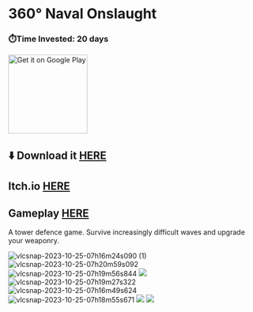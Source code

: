 # 360° Naval Onslaught

### ⏱️Time Invested: 20 days

<a href='https://play.google.com/store/apps/details?id=com.MrPio.NavalOnslaught'><img alt='Get it on Google Play' height="160" src='https://play.google.com/intl/en_us/badges/static/images/badges/en_badge_web_generic.png'/></a>


## ⬇️ Download it [HERE](https://github.com/MrPio/360-Naval-Onslaught/releases/tag/Stable)
## Itch.io [HERE](https://mrpio.itch.io/360-naval-onslaught)
## Gameplay [HERE](https://youtu.be/EqW0VPKNMzs)


A tower defence game. Survive increasingly difficult waves and upgrade your weaponry.

![vlcsnap-2023-10-25-07h16m24s090 (1)](https://github.com/MrPio/360-Naval-Onslaught/assets/22773005/9da2f7b6-037d-4c5c-bd45-74413e966644)
![vlcsnap-2023-10-25-07h20m59s092](https://github.com/MrPio/360-Naval-Onslaught/assets/22773005/bbf5c91d-d2e9-492e-a334-8d47b367589d)
![vlcsnap-2023-10-25-07h19m56s844](https://github.com/MrPio/360-Naval-Onslaught/assets/22773005/a72d9c59-78f4-4f20-bcbb-1c13587addbf)
![](https://play-lh.googleusercontent.com/32c4UdhO54O8zlOz2oUvyiNOQsqmQ5jKx8kSETp1oTN_gqEF9ElByQOg2jU9zThpZVs=w5120-h2880)
![vlcsnap-2023-10-25-07h19m27s322](https://github.com/MrPio/360-Naval-Onslaught/assets/22773005/afe0cd4c-b6de-4157-aec5-11b80645a4ab)
![vlcsnap-2023-10-25-07h16m49s624](https://github.com/MrPio/360-Naval-Onslaught/assets/22773005/a7748791-4336-4935-8e7f-bbaac990c316)
![vlcsnap-2023-10-25-07h18m55s671](https://github.com/MrPio/360-Naval-Onslaught/assets/22773005/e700c27e-0364-4eb6-b3f1-40ddc1b4e2e2)
![](https://play-lh.googleusercontent.com/NQr2nHn7aKaawLVRT5UTEv4IJF2GwsnNOjInyuvJ1a2CCCsu4kixyOy51OgqDDC0vQk=w5120-h2880)
![](https://play-lh.googleusercontent.com/aBh5HlL7oy1XhOd89AlREo9IUBmniUm7849aNTZ0m00aaAvvkMZhrupDHhsce5Nd9Q=w5120-h2880)
